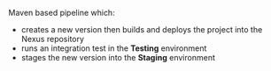 Maven based pipeline which:

* creates a new version then builds and deploys the project into the Nexus repository
* runs an integration test in the **Testing** environment
* stages the new version into the **Staging** environment
